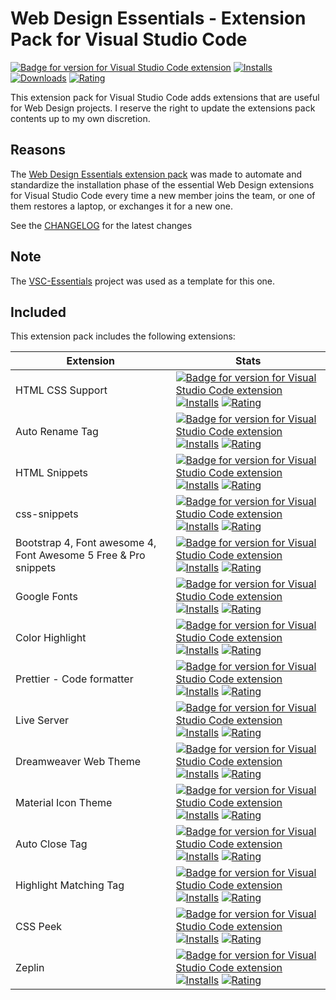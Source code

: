 # Web Design Essentials - Extension Pack for Visual Studio Code

[![Badge for version for Visual Studio Code extension](https://vsmarketplacebadge.apphb.com/version-short/Gydunhn.web-design-essentials.svg?color=blue&style=?style=for-the-badge&logo=visual-studio-code)](https://marketplace.visualstudio.com/items?itemName=Gydunhn.web-design-essentials) [![Installs](https://vsmarketplacebadge.apphb.com/installs-short/Gydunhn.web-design-essentials.svg?color=blue&style=flat-square)](https://marketplace.visualstudio.com/items?itemName=Gydunhn.web-design-essentials) [![Downloads](https://vsmarketplacebadge.apphb.com/downloads-short/Gydunhn.web-design-essentials.svg?color=blue&style=flat-square)](https://marketplace.visualstudio.com/items?itemName=Gydunhn.web-design-essentials) [![Rating](https://vsmarketplacebadge.apphb.com/rating-short/Gydunhn.web-design-essentials.svg?color=blue&style=flat-square)](https://marketplace.visualstudio.com/items?itemName=Gydunhn.web-design-essentials)

This extension pack for Visual Studio Code adds extensions that are useful for Web Design projects. I reserve the right to update the extensions pack contents up to my own discretion.

## Reasons

The [Web Design Essentials extension pack] was made to automate and standardize the installation phase of the essential Web Design extensions for Visual Studio Code every time a new member joins the team, or one of them restores a laptop, or exchanges it for a new one.

See the [CHANGELOG](CHANGELOG.md) for the latest changes

## Note

The [VSC-Essentials] project was used as a template for this one.

## Included

This extension pack includes the following extensions:

| Extension                                                       | Stats                                                                                                                                                                                                                                                                                                                                                                                                                                                                                                                                                                                                                                                                                                                                            |
|-----------------------------------------------------------------|--------------------------------------------------------------------------------------------------------------------------------------------------------------------------------------------------------------------------------------------------------------------------------------------------------------------------------------------------------------------------------------------------------------------------------------------------------------------------------------------------------------------------------------------------------------------------------------------------------------------------------------------------------------------------------------------------------------------------------------------------|
| HTML CSS Support                                                | [![Badge for version for Visual Studio Code extension](https://vsmarketplacebadge.apphb.com/version-short/ecmel.vscode-html-css.svg?color=blue&style=?style=for-the-badge&logo=visual-studio-code)](https://marketplace.visualstudio.com/items?itemName=ecmel.vscode-html-css) [![Installs](https://vsmarketplacebadge.apphb.com/installs-short/ecmel.vscode-html-css.svg?color=blue&style=flat-square)](https://marketplace.visualstudio.com/items?itemName=ecmel.vscode-html-css) [![Rating](https://vsmarketplacebadge.apphb.com/rating-short/ecmel.vscode-html-css.svg?color=blue&style=flat-square)](https://marketplace.visualstudio.com/items?itemName=ecmel.vscode-html-css)                                                             |
| Auto Rename Tag                                                 | [![Badge for version for Visual Studio Code extension](https://vsmarketplacebadge.apphb.com/version-short/formulahendry.auto-rename-tag.svg?color=blue&style=?style=for-the-badge&logo=visual-studio-code)](https://marketplace.visualstudio.com/items?itemName=formulahendry.auto-rename-tag) [![Installs](https://vsmarketplacebadge.apphb.com/installs-short/formulahendry.auto-rename-tag.svg?color=blue&style=flat-square)](https://marketplace.visualstudio.com/items?itemName=formulahendry.auto-rename-tag) [![Rating](https://vsmarketplacebadge.apphb.com/rating-short/formulahendry.auto-rename-tag.svg?color=blue&style=flat-square)](https://marketplace.visualstudio.com/items?itemName=formulahendry.auto-rename-tag)             |
| HTML Snippets                                                   | [![Badge for version for Visual Studio Code extension](https://vsmarketplacebadge.apphb.com/version-short/abusaidm.html-snippets.svg?color=blue&style=?style=for-the-badge&logo=visual-studio-code)](https://marketplace.visualstudio.com/items?itemName=abusaidm.html-snippets) [![Installs](https://vsmarketplacebadge.apphb.com/installs-short/abusaidm.html-snippets.svg?color=blue&style=flat-square)](https://marketplace.visualstudio.com/items?itemName=abusaidm.html-snippets) [![Rating](https://vsmarketplacebadge.apphb.com/rating-short/abusaidm.html-snippets.svg?color=blue&style=flat-square)](https://marketplace.visualstudio.com/items?itemName=abusaidm.html-snippets)                                                       |
| css-snippets                                                    | [![Badge for version for Visual Studio Code extension](https://vsmarketplacebadge.apphb.com/version-short/joy-yu.css-snippets.svg?color=blue&style=?style=for-the-badge&logo=visual-studio-code)](https://marketplace.visualstudio.com/items?itemName=joy-yu.css-snippets) [![Installs](https://vsmarketplacebadge.apphb.com/installs-short/joy-yu.css-snippets.svg?color=blue&style=flat-square)](https://marketplace.visualstudio.com/items?itemName=joy-yu.css-snippets) [![Rating](https://vsmarketplacebadge.apphb.com/rating-short/joy-yu.css-snippets.svg?color=blue&style=flat-square)](https://marketplace.visualstudio.com/items?itemName=joy-yu.css-snippets)                                                                         |
| Bootstrap 4, Font awesome 4, Font Awesome 5 Free & Pro snippets | [![Badge for version for Visual Studio Code extension](https://vsmarketplacebadge.apphb.com/version-short/thekalinga.bootstrap4-vscode.svg?color=blue&style=?style=for-the-badge&logo=visual-studio-code)](https://marketplace.visualstudio.com/items?itemName=thekalinga.bootstrap4-vscode) [![Installs](https://vsmarketplacebadge.apphb.com/installs-short/thekalinga.bootstrap4-vscode.svg?color=blue&style=flat-square)](https://marketplace.visualstudio.com/items?itemName=thekalinga.bootstrap4-vscode) [![Rating](https://vsmarketplacebadge.apphb.com/rating-short/thekalinga.bootstrap4-vscode.svg?color=blue&style=flat-square)](https://marketplace.visualstudio.com/items?itemName=thekalinga.bootstrap4-vscode)                   |
| Google Fonts                                                    | [![Badge for version for Visual Studio Code extension](https://vsmarketplacebadge.apphb.com/version-short/lior-chamla.google-fonts.svg?color=blue&style=?style=for-the-badge&logo=visual-studio-code)](https://marketplace.visualstudio.com/items?itemName=lior-chamla.google-fonts) [![Installs](https://vsmarketplacebadge.apphb.com/installs-short/lior-chamla.google-fonts.svg?color=blue&style=flat-square)](https://marketplace.visualstudio.com/items?itemName=lior-chamla.google-fonts) [![Rating](https://vsmarketplacebadge.apphb.com/rating-short/lior-chamla.google-fonts.svg?color=blue&style=flat-square)](https://marketplace.visualstudio.com/items?itemName=lior-chamla.google-fonts)                                           |
| Color Highlight                                                 | [![Badge for version for Visual Studio Code extension](https://vsmarketplacebadge.apphb.com/version-short/naumovs.color-highlight.svg?color=blue&style=?style=for-the-badge&logo=visual-studio-code)](https://marketplace.visualstudio.com/items?itemName=naumovs.color-highlight) [![Installs](https://vsmarketplacebadge.apphb.com/installs-short/naumovs.color-highlight.svg?color=blue&style=flat-square)](https://marketplace.visualstudio.com/items?itemName=naumovs.color-highlight) [![Rating](https://vsmarketplacebadge.apphb.com/rating-short/naumovs.color-highlight.svg?color=blue&style=flat-square)](https://marketplace.visualstudio.com/items?itemName=naumovs.color-highlight)                                                 |
| Prettier - Code formatter                                       | [![Badge for version for Visual Studio Code extension](https://vsmarketplacebadge.apphb.com/version-short/esbenp.prettier-vscode.svg?color=blue&style=?style=for-the-badge&logo=visual-studio-code)](https://marketplace.visualstudio.com/items?itemName=esbenp.prettier-vscode) [![Installs](https://vsmarketplacebadge.apphb.com/installs-short/esbenp.prettier-vscode.svg?color=blue&style=flat-square)](https://marketplace.visualstudio.com/items?itemName=esbenp.prettier-vscode) [![Rating](https://vsmarketplacebadge.apphb.com/rating-short/esbenp.prettier-vscode.svg?color=blue&style=flat-square)](https://marketplace.visualstudio.com/items?itemName=esbenp.prettier-vscode)                                                       |
| Live Server                                                     | [![Badge for version for Visual Studio Code extension](https://vsmarketplacebadge.apphb.com/version-short/ritwickdey.LiveServer.svg?color=blue&style=?style=for-the-badge&logo=visual-studio-code)](https://marketplace.visualstudio.com/items?itemName=ritwickdey.LiveServer) [![Installs](https://vsmarketplacebadge.apphb.com/installs-short/ritwickdey.LiveServer.svg?color=blue&style=flat-square)](https://marketplace.visualstudio.com/items?itemName=ritwickdey.LiveServer) [![Rating](https://vsmarketplacebadge.apphb.com/rating-short/ritwickdey.LiveServer.svg?color=blue&style=flat-square)](https://marketplace.visualstudio.com/items?itemName=ritwickdey.LiveServer)                                                             |
| Dreamweaver Web Theme                                           | [![Badge for version for Visual Studio Code extension](https://vsmarketplacebadge.apphb.com/version-short/Persephona.theme-dreamweaverweb.svg?color=blue&style=?style=for-the-badge&logo=visual-studio-code)](https://marketplace.visualstudio.com/items?itemName=Persephona.theme-dreamweaverweb) [![Installs](https://vsmarketplacebadge.apphb.com/installs-short/Persephona.theme-dreamweaverweb.svg?color=blue&style=flat-square)](https://marketplace.visualstudio.com/items?itemName=Persephona.theme-dreamweaverweb) [![Rating](https://vsmarketplacebadge.apphb.com/rating-short/Persephona.theme-dreamweaverweb.svg?color=blue&style=flat-square)](https://marketplace.visualstudio.com/items?itemName=Persephona.theme-dreamweaverweb) |
| Material Icon Theme                                             | [![Badge for version for Visual Studio Code extension](https://vsmarketplacebadge.apphb.com/version-short/PKief.material-icon-theme.svg?color=blue&style=?style=for-the-badge&logo=visual-studio-code)](https://marketplace.visualstudio.com/items?itemName=PKief.material-icon-theme) [![Installs](https://vsmarketplacebadge.apphb.com/installs-short/PKief.material-icon-theme.svg?color=blue&style=flat-square)](https://marketplace.visualstudio.com/items?itemName=PKief.material-icon-theme) [![Rating](https://vsmarketplacebadge.apphb.com/rating-short/PKief.material-icon-theme.svg?color=blue&style=flat-square)](https://marketplace.visualstudio.com/items?itemName=PKief.material-icon-theme)                                     |
| Auto Close Tag                                                  | [![Badge for version for Visual Studio Code extension](https://vsmarketplacebadge.apphb.com/version-short/formulahendry.auto-close-tag.svg?color=blue&style=?style=for-the-badge&logo=visual-studio-code)](https://marketplace.visualstudio.com/items?itemName=formulahendry.auto-close-tag) [![Installs](https://vsmarketplacebadge.apphb.com/installs-short/formulahendry.auto-close-tag.svg?color=blue&style=flat-square)](https://marketplace.visualstudio.com/items?itemName=formulahendry.auto-close-tag) [![Rating](https://vsmarketplacebadge.apphb.com/rating-short/formulahendry.auto-close-tag.svg?color=blue&style=flat-square)](https://marketplace.visualstudio.com/items?itemName=formulahendry.auto-close-tag)                   |
| Highlight Matching Tag                                          | [![Badge for version for Visual Studio Code extension](https://vsmarketplacebadge.apphb.com/version-short/vincaslt.highlight-matching-tag.svg?color=blue&style=?style=for-the-badge&logo=visual-studio-code)](https://marketplace.visualstudio.com/items?itemName=vincaslt.highlight-matching-tag) [![Installs](https://vsmarketplacebadge.apphb.com/installs-short/vincaslt.highlight-matching-tag.svg?color=blue&style=flat-square)](https://marketplace.visualstudio.com/items?itemName=vincaslt.highlight-matching-tag) [![Rating](https://vsmarketplacebadge.apphb.com/rating-short/vincaslt.highlight-matching-tag.svg?color=blue&style=flat-square)](https://marketplace.visualstudio.com/items?itemName=vincaslt.highlight-matching-tag) |
| CSS Peek                                                        | [![Badge for version for Visual Studio Code extension](https://vsmarketplacebadge.apphb.com/version-short/pranaygp.vscode-css-peek.svg?color=blue&style=?style=for-the-badge&logo=visual-studio-code)](https://marketplace.visualstudio.com/items?itemName=pranaygp.vscode-css-peek) [![Installs](https://vsmarketplacebadge.apphb.com/installs-short/pranaygp.vscode-css-peek.svg?color=blue&style=flat-square)](https://marketplace.visualstudio.com/items?itemName=pranaygp.vscode-css-peek) [![Rating](https://vsmarketplacebadge.apphb.com/rating-short/pranaygp.vscode-css-peek.svg?color=blue&style=flat-square)](https://marketplace.visualstudio.com/items?itemName=pranaygp.vscode-css-peek)                                           |
| Zeplin                                                          | [![Badge for version for Visual Studio Code extension](https://vsmarketplacebadge.apphb.com/version-short/zeplin.zeplin.svg?color=blue&style=?style=for-the-badge&logo=visual-studio-code)](https://marketplace.visualstudio.com/items?itemName=zeplin.zeplin) [![Installs](https://vsmarketplacebadge.apphb.com/installs-short/zeplin.zeplin.svg?color=blue&style=flat-square)](https://marketplace.visualstudio.com/items?itemName=zeplin.zeplin) [![Rating](https://vsmarketplacebadge.apphb.com/rating-short/zeplin.zeplin.svg?color=blue&style=flat-square)](https://marketplace.visualstudio.com/items?itemName=zeplin.zeplin)                                                                                                             |

[VSC-Essentials]: https://github.com/Gydunhn/VSC-Essentials
[Web Design Essentials extension pack]: https://marketplace.visualstudio.com/items?itemName=Gydunhn.web-design-essentials
